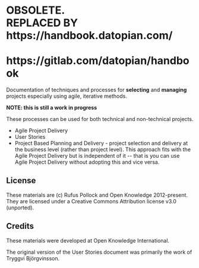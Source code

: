<h1 style="align: center">
  OBSOLETE.<br/>
  REPLACED BY<br/>
  https://handbook.datopian.com/
  <br/>
  <br/>
  https://gitlab.com/datopian/handbook
</h1>


Documentation of techniques and processes for **selecting** and **managing** projects especially using agile, iterative methods.

**NOTE: this is still a work in progress**

These processes can be used for both technical and non-technical projects.

* Agile Project Delivery
* User Stories
* Project Based Planning and Delivery - project selection and delivery at the business level (rather than project level). This approach fits with the Agile Project Delivery but is independent of it -- that is you can use Agile Project Delivery without adopting this and vice versa.

## License

These materials are (c) Rufus Pollock and Open Knowledge 2012-present. They are licensed under a Creative Commons Attribution license v3.0 (unported).

## Credits

These materials were developed at Open Knowledge International.

The original version of the User Stories document was primarily the work of Tryggvi Björgvinsson.

